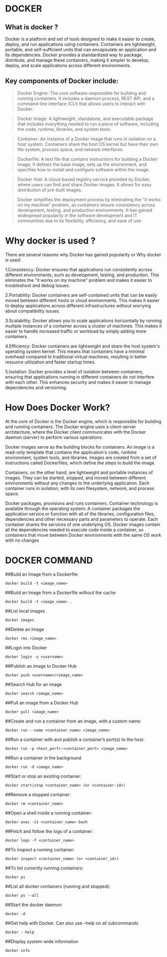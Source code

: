 #                                                        DOCKER

## What is docker ?
Docker is a platform and set of tools designed to make it easier to create, deploy, and run applications using containers. Containers are lightweight, portable, and self-sufficient units that can encapsulate an application and its dependencies. Docker provides a standardized way to package, distribute, and manage these containers, making it simpler to develop, deploy, and scale applications across different environments.

## Key components of Docker include:
>Docker Engine: The core software responsible for building and running containers. It includes a daemon process, REST API, and a command-line interface (CLI) that allows users to interact with Docker.

>Docker Image: A lightweight, standalone, and executable package that includes everything needed to run a piece of software, including the code, runtime, libraries, and system tools.

>Container: An instance of a Docker image that runs in isolation on a host system. Containers share the host OS kernel but have their own file system, process space, and network interfaces.

>Dockerfile: A text file that contains instructions for building a Docker image. It defines the base image, sets up the environment, and specifies how to install and configure software within the image.

>Docker Hub: A cloud-based registry service provided by Docker, where users can find and share Docker images. It allows for easy distribution of pre-built images.

>Docker simplifies the deployment process by eliminating the "it works on my machine" problem, as containers ensure consistency across development, testing, and production environments. It has gained widespread popularity in the software development and IT communities due to its flexibility, efficiency, and ease of use

# Why docker is used ?
There are several reasons why Docker has gained popularity or Why docker is used:

  1.Consistency: Docker ensures that applications run consistently across different environments, such as development, testing, and production. This eliminates the "it works on my machine" problem and makes it easier to troubleshoot and debug issues.

  2.Portability: Docker containers are self-contained units that can be easily moved between different hosts or cloud environments. This makes it easier to deploy applications across different infrastructures without worrying about compatibility issues.

  3.Scalability: Docker allows you to scale applications horizontally by running multiple instances of a container across a cluster of machines. This makes it easier to handle increased traffic or workload by simply adding more containers.

  4.Efficiency: Docker containers are lightweight and share the host system's operating system kernel. This means that containers have a minimal overhead compared to traditional virtual machines, resulting in better resource utilization and faster startup times.

  5.Isolation: Docker provides a level of isolation between containers, ensuring that applications running in different containers do not interfere with each other. This enhances security and makes it easier to manage dependencies and versioning.

# How Does Docker Work?
At the core of Docker is the Docker engine, which is responsible for building and running containers. The Docker engine uses a client-server architecture, where the Docker client communicates with the Docker daemon (server) to perform various operations.

Docker images serve as the building blocks for containers. An image is a read-only template that contains the application's code, runtime environment, system tools, and libraries. Images are created from a set of instructions called Dockerfiles, which define the steps to build the image.

Containers, on the other hand, are lightweight and portable instances of images. They can be started, stopped, and moved between different environments without any changes to the underlying application. Each container runs in isolation, with its own filesystem, network, and process space.

Docker packages, provisions and runs containers. Container technology is available through the operating system: A container packages the application service or function with all of the libraries, configuration files, dependencies and other necessary parts and parameters to operate. Each container shares the services of one underlying OS. Docker images contain all the dependencies needed to execute code inside a container, so containers that move between Docker environments with the same OS work with no changes




# DOCKER COMMAND 

##Build an Image from a Dockerfile
```
docker build -t <image_name>
```
##Build an Image from a Dockerfile without the cache
```
docker build -t <image_name> .
```

##List local images
```
docker images
```
##Delete an Image
```
docker rmi <image_name>
```

##Login into Docker
```
docker login -u <username>
```
##Publish an image to Docker Hub
```
docker push <username>/<image_name>
```
##Search Hub for an image
```
docker search <image_name>
```
##Pull an image from a Docker Hub
```
docker pull <image_name>
```

##Create and run a container from an image, with a custom name:
```
docker run --name <container_name> <image_name>
```
##Run a container with and publish a container’s port(s) to the host.
```
docker run -p <host_port>:<container_port> <image_name>
```
##Run a container in the background
```
docker run -d <image_name>
```
##Start or stop an existing container:
```
docker start|stop <container_name> (or <container-id>)
```
##Remove a stopped container:
```
docker rm <container_name>
```
##Open a shell inside a running container:
```
docker exec -it <container_name> bash
```
##Fetch and follow the logs of a container:
```
docker logs -f <container_name>
```
##To inspect a running container:
```
docker inspect <container_name> (or <container_id>)
```
##To list currently running containers:
```
docker ps
```
##List all docker containers (running and stopped):
```
docker ps --all
```
##Start the docker daemon
```
docker -d
```
##Get help with Docker. Can also use –help on all subcommands
```
docker --help
```
##Display system-wide information
```
docker info
```
